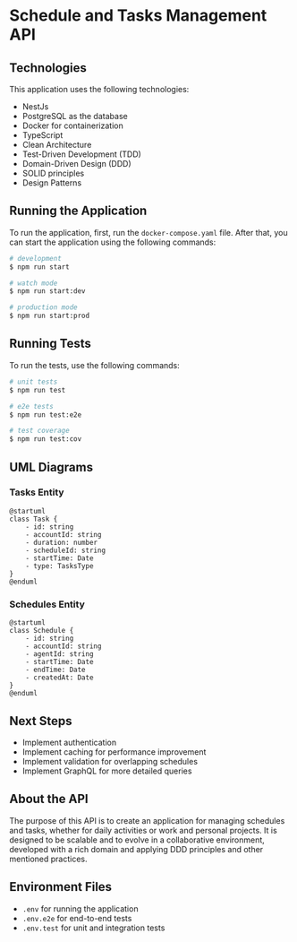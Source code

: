# Schedule and Tasks Management API

## Technologies

This application uses the following technologies:

- NestJs
- PostgreSQL as the database
- Docker for containerization
- TypeScript
- Clean Architecture
- Test-Driven Development (TDD)
- Domain-Driven Design (DDD)
- SOLID principles
- Design Patterns

## Running the Application

To run the application, first, run the `docker-compose.yaml` file. After that, you can start the application using the following commands:

```bash
# development
$ npm run start

# watch mode
$ npm run start:dev

# production mode
$ npm run start:prod
```

## Running Tests

To run the tests, use the following commands:

```bash
# unit tests
$ npm run test

# e2e tests
$ npm run test:e2e

# test coverage
$ npm run test:cov
```

## UML Diagrams

### Tasks Entity

```plantuml
@startuml
class Task {
    - id: string
    - accountId: string
    - duration: number
    - scheduleId: string
    - startTime: Date
    - type: TasksType
}
@enduml
```

### Schedules Entity

```plantuml
@startuml
class Schedule {
    - id: string
    - accountId: string
    - agentId: string
    - startTime: Date
    - endTime: Date
    - createdAt: Date
}
@enduml
```

## Next Steps

- Implement authentication
- Implement caching for performance improvement
- Implement validation for overlapping schedules
- Implement GraphQL for more detailed queries

## About the API

The purpose of this API is to create an application for managing schedules and tasks, whether for daily activities or work and personal projects. It is designed to be scalable and to evolve in a collaborative environment, developed with a rich domain and applying DDD principles and other mentioned practices.

## Environment Files

- `.env` for running the application
- `.env.e2e` for end-to-end tests
- `.env.test` for unit and integration tests
